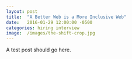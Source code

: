 ```yaml
---
layout: post
title:  "A Better Web is a More Inclusive Web"
date:   2016-01-29 12:00:00 -0500
categories: hiring interview
image:  /images/the-shift-crop.jpg
---
```

A test post should go here.
